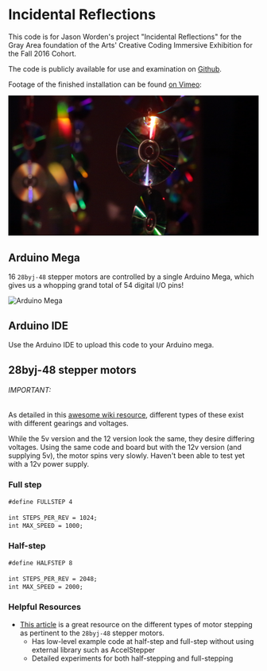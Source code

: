 # Incidental Reflections

This code is for Jason Worden's project "Incidental Reflections" for the
Gray Area foundation of the Arts' Creative Coding Immersive Exhibition for the
Fall 2016 Cohort.

The code is publicly available for use and examination on [Github](https://github.com/jasonworden/incidental-reflections/).

Footage of the finished installation can be found [on Vimeo](https://vimeo.com/203724115):

[![Click to see footage on Vimeo](video-still.png)](https://vimeo.com/203724115)

## Arduino Mega

16 `28byj-48` stepper motors are controlled by a single Arduino Mega,
which gives us a whopping grand total of 54 digital I/O pins!

![Arduino Mega](https://i.stack.imgur.com/HZUsw.png)

## Arduino IDE

Use the Arduino IDE to upload this code to your Arduino mega.

## 28byj-48 stepper motors

###### IMPORTANT:

As detailed in this [awesome wiki resource](https://grahamwideman.wikispaces.com/Motors-+28BYJ-48+Stepper+motor+notes), different types of these exist with different gearings and voltages.

While the 5v version and the 12 version look the same, they desire differing voltages. Using the same code and board but with the 12v version (and supplying 5v), the motor spins very slowly. Haven't been able to test yet with a 12v power supply.

### Full step

```
#define FULLSTEP 4

int STEPS_PER_REV = 1024;
int MAX_SPEED = 1000;
```

### Half-step

```
#define HALFSTEP 8

int STEPS_PER_REV = 2048;
int MAX_SPEED = 2000;
```

### Helpful Resources

* [This article](http://www.jangeox.be/2013/10/stepper-motor-28byj-48_25.html)
is a great resource on the different types of motor stepping as pertinent to
the `28byj-48` stepper motors.
    * Has low-level example code at half-step and full-step without using external library such as AccelStepper
    * Detailed experiments for both half-stepping and full-stepping
